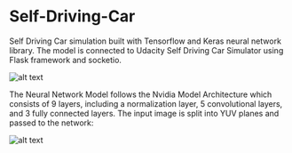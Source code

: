 # Self-Driving-Car
Self Driving Car simulation built with Tensorflow and Keras neural network library.
The model is connected to Udacity Self Driving Car Simulator using Flask framework and socketio.

![alt text](https://i.imgur.com/cWUbB2i.png)

The Neural Network Model follows the Nvidia Model Architecture which consists of 9 layers, including a normalization layer, 5 convolutional layers, and 3 fully connected layers. The input image is split into YUV planes and passed to the network:

![alt text](https://i.imgur.com/2KHVCd2.png)


